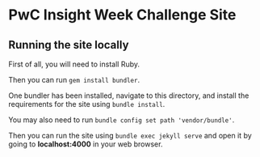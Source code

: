 # PwC Insight Week Challenge Site

## Running the site locally

First of all, you will need to install Ruby.

Then you can run `gem install bundler`.

One bundler has been installed, navigate to this directory, and install the
requirements for the site using `bundle install`.

You may also need to run `bundle config set path 'vendor/bundle'`.

Then you can run the site using `bundle exec jekyll serve` and open it by going
to **localhost:4000** in your web browser.